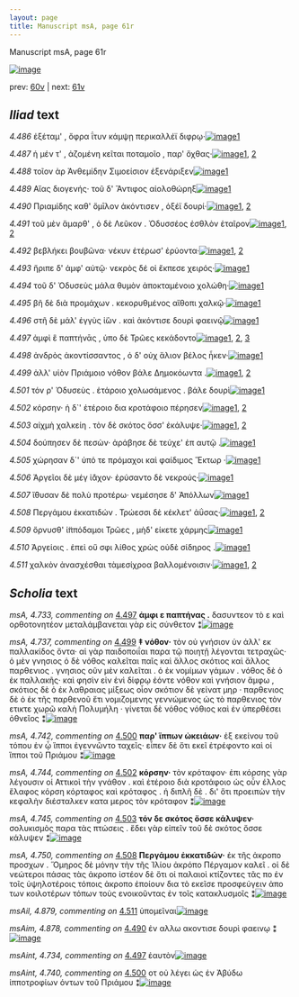 ```yaml
---
layout: page
title: Manuscript msA, page 61r
---
```


Manuscript msA, page 61r

[![image](http://www.homermultitext.org/iipsrv?OBJ=IIP,1.0&FIF=/project/homer/pyramidal/deepzoom/hmt/vaimg/2017a/VA061RN_0062.tif&WID=100&CVT=JPEG)](http://www.homermultitext.org/ict2/?urn=urn:cite2:hmt:vaimg.2017a:VA061RN_0062)

prev:  [60v](../60v/) | next:  [61v](../61v/)

## *Iliad* text

*4.486* <a id="4.486"/> ἐξέταμ' , ὄφρα ΐτυν κάμψῃ περικαλλέϊ διφρῳ·[![image](http://www.homermultitext.org/iipsrv?OBJ=IIP,1.0&FIF=/project/homer/pyramidal/deepzoom/hmt/vaimg/2017a/VA061RN_0062.tif&RGN=0.1782,0.2246,0.4384,0.0346&WID=1000&CVT=JPEG)](http://www.homermultitext.org/ict2/?urn=urn:cite2:hmt:vaimg.2017a:VA061RN_0062@0.1782,0.2246,0.4384,0.0346)[1](#msA_4.784)

*4.487* <a id="4.487"/> ἡ μέν τ' , ἀζομένη κεῖται ποταμοῖο , παρ' ὄχθας·[![image](http://www.homermultitext.org/iipsrv?OBJ=IIP,1.0&FIF=/project/homer/pyramidal/deepzoom/hmt/vaimg/2017a/VA061RN_0062.tif&RGN=0.1702,0.2442,0.4384,0.0346&WID=1000&CVT=JPEG)](http://www.homermultitext.org/ict2/?urn=urn:cite2:hmt:vaimg.2017a:VA061RN_0062@0.1702,0.2442,0.4384,0.0346)[1](#msA_4.784), [2](#msA_4.721)

*4.488* <a id="4.488"/> τοῖον ὰρ Ἀνθεμίδην Σιμοείσιον ἐξενάριξεν[![image](http://www.homermultitext.org/iipsrv?OBJ=IIP,1.0&FIF=/project/homer/pyramidal/deepzoom/hmt/vaimg/2017a/VA061RN_0062.tif&RGN=0.1702,0.2645,0.4384,0.0346&WID=1000&CVT=JPEG)](http://www.homermultitext.org/ict2/?urn=urn:cite2:hmt:vaimg.2017a:VA061RN_0062@0.1702,0.2645,0.4384,0.0346)[1](#msA_4.784)

*4.489* <a id="4.489"/> Αἴας διογενής· τοῦ δ' Ἄντιφος αἰολοθώρηξ[![image](http://www.homermultitext.org/iipsrv?OBJ=IIP,1.0&FIF=/project/homer/pyramidal/deepzoom/hmt/vaimg/2017a/VA061RN_0062.tif&RGN=0.1702,0.2847,0.4384,0.0346&WID=1000&CVT=JPEG)](http://www.homermultitext.org/ict2/?urn=urn:cite2:hmt:vaimg.2017a:VA061RN_0062@0.1702,0.2847,0.4384,0.0346)[1](#msA_4.784)

*4.490* <a id="4.490"/> Πριαμίδης καθ' ὅμῑλον ἀκόντισεν , ὀξέϊ δουρί·[![image](http://www.homermultitext.org/iipsrv?OBJ=IIP,1.0&FIF=/project/homer/pyramidal/deepzoom/hmt/vaimg/2017a/VA061RN_0062.tif&RGN=0.1832,0.3035,0.4384,0.0346&WID=1000&CVT=JPEG)](http://www.homermultitext.org/ict2/?urn=urn:cite2:hmt:vaimg.2017a:VA061RN_0062@0.1832,0.3035,0.4384,0.0346)[1](#msAim_4.878), [2](#msA_4.784)

*4.491* <a id="4.491"/> τοῦ μὲν ἅμαρθ' , ὁ δὲ Λεῦκον . Ὀδυσσέος ἐσθλὸν ἑταῖρον[![image](http://www.homermultitext.org/iipsrv?OBJ=IIP,1.0&FIF=/project/homer/pyramidal/deepzoom/hmt/vaimg/2017a/VA061RN_0062.tif&RGN=0.1652,0.3223,0.4695,0.0308&WID=1000&CVT=JPEG)](http://www.homermultitext.org/ict2/?urn=urn:cite2:hmt:vaimg.2017a:VA061RN_0062@0.1652,0.3223,0.4695,0.0308)[1](#msA_4.784), [2](#msAint_4.726)

*4.492* <a id="4.492"/> βεβλήκει βουβῶνα· νέκυν ἑτέρωσ' ἐρύοντα·[![image](http://www.homermultitext.org/iipsrv?OBJ=IIP,1.0&FIF=/project/homer/pyramidal/deepzoom/hmt/vaimg/2017a/VA061RN_0062.tif&RGN=0.1822,0.3411,0.4234,0.0308&WID=1000&CVT=JPEG)](http://www.homermultitext.org/ict2/?urn=urn:cite2:hmt:vaimg.2017a:VA061RN_0062@0.1822,0.3411,0.4234,0.0308)[1](#msA_4.784), [2](#msA_4.728)

*4.493* <a id="4.493"/> ἤριπε δ' ἀμφ' αὐτῷ· νεκρὸς δέ οἱ ἔκπεσε χειρός·[![image](http://www.homermultitext.org/iipsrv?OBJ=IIP,1.0&FIF=/project/homer/pyramidal/deepzoom/hmt/vaimg/2017a/VA061RN_0062.tif&RGN=0.1862,0.3591,0.4344,0.0308&WID=1000&CVT=JPEG)](http://www.homermultitext.org/ict2/?urn=urn:cite2:hmt:vaimg.2017a:VA061RN_0062@0.1862,0.3591,0.4344,0.0308)[1](#msA_4.784)

*4.494* <a id="4.494"/> τοῦ δ' Ὀδυσεὺς μάλα θυμὸν ἀποκταμένοιο χολώθη·[![image](http://www.homermultitext.org/iipsrv?OBJ=IIP,1.0&FIF=/project/homer/pyramidal/deepzoom/hmt/vaimg/2017a/VA061RN_0062.tif&RGN=0.1822,0.3787,0.4665,0.0308&WID=1000&CVT=JPEG)](http://www.homermultitext.org/ict2/?urn=urn:cite2:hmt:vaimg.2017a:VA061RN_0062@0.1822,0.3787,0.4665,0.0308)[1](#msA_4.784)

*4.495* <a id="4.495"/> βῆ δὲ διὰ προμάχων . κεκορυθμένος αἴθοπι χαλκῷ·[![image](http://www.homermultitext.org/iipsrv?OBJ=IIP,1.0&FIF=/project/homer/pyramidal/deepzoom/hmt/vaimg/2017a/VA061RN_0062.tif&RGN=0.1842,0.3989,0.4665,0.0308&WID=1000&CVT=JPEG)](http://www.homermultitext.org/ict2/?urn=urn:cite2:hmt:vaimg.2017a:VA061RN_0062@0.1842,0.3989,0.4665,0.0308)[1](#msA_4.784)

*4.496* <a id="4.496"/> στῆ δὲ μάλ' ἐγγὺς ἰ̈ὼν . καὶ ἀκόντισε δουρὶ φαεινῷ[![image](http://www.homermultitext.org/iipsrv?OBJ=IIP,1.0&FIF=/project/homer/pyramidal/deepzoom/hmt/vaimg/2017a/VA061RN_0062.tif&RGN=0.1722,0.4177,0.4665,0.0308&WID=1000&CVT=JPEG)](http://www.homermultitext.org/ict2/?urn=urn:cite2:hmt:vaimg.2017a:VA061RN_0062@0.1722,0.4177,0.4665,0.0308)[1](#msA_4.784)

*4.497* <a id="4.497"/> ἀμφὶ ἓ παπτήνᾱς , ὑπο δὲ Τρῶες κεκάδοντο[![image](http://www.homermultitext.org/iipsrv?OBJ=IIP,1.0&FIF=/project/homer/pyramidal/deepzoom/hmt/vaimg/2017a/VA061RN_0062.tif&RGN=0.1702,0.4388,0.4665,0.0308&WID=1000&CVT=JPEG)](http://www.homermultitext.org/ict2/?urn=urn:cite2:hmt:vaimg.2017a:VA061RN_0062@0.1702,0.4388,0.4665,0.0308)[1](#msA_4.784), [2](#msA_4.733), [3](#msAint_4.734)

*4.498* <a id="4.498"/> ἀνδρὸς ἀκοντίσσαντος , ὁ δ' οὐχ ἅλιον βέλος ἧκεν·[![image](http://www.homermultitext.org/iipsrv?OBJ=IIP,1.0&FIF=/project/homer/pyramidal/deepzoom/hmt/vaimg/2017a/VA061RN_0062.tif&RGN=0.1742,0.4583,0.4665,0.0308&WID=1000&CVT=JPEG)](http://www.homermultitext.org/ict2/?urn=urn:cite2:hmt:vaimg.2017a:VA061RN_0062@0.1742,0.4583,0.4665,0.0308)[1](#msA_4.784)

*4.499* <a id="4.499"/> ἀλλ' υἱὸν Πριάμοιο νόθον βάλε Δημοκόωντα .[![image](http://www.homermultitext.org/iipsrv?OBJ=IIP,1.0&FIF=/project/homer/pyramidal/deepzoom/hmt/vaimg/2017a/VA061RN_0062.tif&RGN=0.1802,0.4756,0.4204,0.0308&WID=1000&CVT=JPEG)](http://www.homermultitext.org/ict2/?urn=urn:cite2:hmt:vaimg.2017a:VA061RN_0062@0.1802,0.4756,0.4204,0.0308)[1](#msA_4.784), [2](#msA_4.737)

*4.501* <a id="4.501"/> τόν ρ' Ὀδυσεὺς . ἑτάροιο χολωσάμενος . βάλε δουρὶ[![image](http://www.homermultitext.org/iipsrv?OBJ=IIP,1.0&FIF=/project/homer/pyramidal/deepzoom/hmt/vaimg/2017a/VA061RN_0062.tif&RGN=0.1782,0.5139,0.4364,0.0308&WID=1000&CVT=JPEG)](http://www.homermultitext.org/ict2/?urn=urn:cite2:hmt:vaimg.2017a:VA061RN_0062@0.1782,0.5139,0.4364,0.0308)[1](#msA_4.784)

*4.502* <a id="4.502"/> κόρσην· ἡ δ`' ἑτέροιο δια κροτάφοιο πέρησεν[![image](http://www.homermultitext.org/iipsrv?OBJ=IIP,1.0&FIF=/project/homer/pyramidal/deepzoom/hmt/vaimg/2017a/VA061RN_0062.tif&RGN=0.1722,0.5319,0.4364,0.0308&WID=1000&CVT=JPEG)](http://www.homermultitext.org/ict2/?urn=urn:cite2:hmt:vaimg.2017a:VA061RN_0062@0.1722,0.5319,0.4364,0.0308)[1](#msA_4.784), [2](#msA_4.744)

*4.503* <a id="4.503"/> αἰχμὴ χαλκείη . τὸν δὲ σκότος ὄσσ' ἐκάλυψε·[![image](http://www.homermultitext.org/iipsrv?OBJ=IIP,1.0&FIF=/project/homer/pyramidal/deepzoom/hmt/vaimg/2017a/VA061RN_0062.tif&RGN=0.1712,0.5507,0.4364,0.0308&WID=1000&CVT=JPEG)](http://www.homermultitext.org/ict2/?urn=urn:cite2:hmt:vaimg.2017a:VA061RN_0062@0.1712,0.5507,0.4364,0.0308)[1](#msA_4.784), [2](#msA_4.745)

*4.504* <a id="4.504"/> δούπησεν δὲ πεσὼν· ἀράβησε δὲ τεύχε' ἐπ αυτῷ .[![image](http://www.homermultitext.org/iipsrv?OBJ=IIP,1.0&FIF=/project/homer/pyramidal/deepzoom/hmt/vaimg/2017a/VA061RN_0062.tif&RGN=0.1782,0.5687,0.4494,0.0308&WID=1000&CVT=JPEG)](http://www.homermultitext.org/ict2/?urn=urn:cite2:hmt:vaimg.2017a:VA061RN_0062@0.1782,0.5687,0.4494,0.0308)[1](#msA_4.784)

*4.505* <a id="4.505"/> χώρησαν δ`' ὑπό τε πρόμαχοι καὶ φαίδιμος Ἕκτωρ ·[![image](http://www.homermultitext.org/iipsrv?OBJ=IIP,1.0&FIF=/project/homer/pyramidal/deepzoom/hmt/vaimg/2017a/VA061RN_0062.tif&RGN=0.1842,0.5928,0.4535,0.0308&WID=1000&CVT=JPEG)](http://www.homermultitext.org/ict2/?urn=urn:cite2:hmt:vaimg.2017a:VA061RN_0062@0.1842,0.5928,0.4535,0.0308)[1](#msA_4.784)

*4.506* <a id="4.506"/> Ἀργεῖοι δὲ μέγ ἰ̈άχον· ἐρύσαντο δὲ νεκρούς·[![image](http://www.homermultitext.org/iipsrv?OBJ=IIP,1.0&FIF=/project/homer/pyramidal/deepzoom/hmt/vaimg/2017a/VA061RN_0062.tif&RGN=0.1832,0.6093,0.4074,0.0308&WID=1000&CVT=JPEG)](http://www.homermultitext.org/ict2/?urn=urn:cite2:hmt:vaimg.2017a:VA061RN_0062@0.1832,0.6093,0.4074,0.0308)[1](#msA_4.784)

*4.507* <a id="4.507"/> ἴ̈θυσαν δὲ πολὺ προτέρω· νεμέσησε δ' Ἀπόλλων[![image](http://www.homermultitext.org/iipsrv?OBJ=IIP,1.0&FIF=/project/homer/pyramidal/deepzoom/hmt/vaimg/2017a/VA061RN_0062.tif&RGN=0.1812,0.6281,0.4274,0.0308&WID=1000&CVT=JPEG)](http://www.homermultitext.org/ict2/?urn=urn:cite2:hmt:vaimg.2017a:VA061RN_0062@0.1812,0.6281,0.4274,0.0308)[1](#msA_4.784)

*4.508* <a id="4.508"/> Περγάμου ἐκκατιδών . Τρώεσσι δὲ κέκλετ' ἀΰσας·[![image](http://www.homermultitext.org/iipsrv?OBJ=IIP,1.0&FIF=/project/homer/pyramidal/deepzoom/hmt/vaimg/2017a/VA061RN_0062.tif&RGN=0.1812,0.6469,0.4484,0.0308&WID=1000&CVT=JPEG)](http://www.homermultitext.org/ict2/?urn=urn:cite2:hmt:vaimg.2017a:VA061RN_0062@0.1812,0.6469,0.4484,0.0308)[1](#msA_4.784), [2](#msA_4.750)

*4.509* <a id="4.509"/> ὄρνυσθ' ἱ̈ππόδαμοι Τρῶες , μὴδ' είκετε χάρμης[![image](http://www.homermultitext.org/iipsrv?OBJ=IIP,1.0&FIF=/project/homer/pyramidal/deepzoom/hmt/vaimg/2017a/VA061RN_0062.tif&RGN=0.1822,0.6672,0.4484,0.0308&WID=1000&CVT=JPEG)](http://www.homermultitext.org/ict2/?urn=urn:cite2:hmt:vaimg.2017a:VA061RN_0062@0.1822,0.6672,0.4484,0.0308)[1](#msA_4.784)

*4.510* <a id="4.510"/> Ἀργείοις . ἐπεὶ οὔ σφι λίθος χρὼς οὐδὲ σίδηρος .[![image](http://www.homermultitext.org/iipsrv?OBJ=IIP,1.0&FIF=/project/homer/pyramidal/deepzoom/hmt/vaimg/2017a/VA061RN_0062.tif&RGN=0.1732,0.686,0.4695,0.0308&WID=1000&CVT=JPEG)](http://www.homermultitext.org/ict2/?urn=urn:cite2:hmt:vaimg.2017a:VA061RN_0062@0.1732,0.686,0.4695,0.0308)[1](#msA_4.784)

*4.511* <a id="4.511"/> χαλκὸν ἀνασχέσθαι τὰμεσίχροα βαλλομένοισιν·[![image](http://www.homermultitext.org/iipsrv?OBJ=IIP,1.0&FIF=/project/homer/pyramidal/deepzoom/hmt/vaimg/2017a/VA061RN_0062.tif&RGN=0.1722,0.7047,0.4695,0.0308&WID=1000&CVT=JPEG)](http://www.homermultitext.org/ict2/?urn=urn:cite2:hmt:vaimg.2017a:VA061RN_0062@0.1722,0.7047,0.4695,0.0308)[1](#msAil_4.879), [2](#msA_4.784)

## *Scholia* text

*msA, 4.733, commenting on* [4.497](#4.497)  <a id="msA_4.733"/> **ἀμφι ε παπτήνας .** δασυντεον τὸ ε καὶ ορθοτονητέον μεταλάμβανεται γὰρ εἰς σύνθετον ⁑[![image](http://www.homermultitext.org/iipsrv?OBJ=IIP,1.0&FIF=/project/homer/pyramidal/deepzoom/hmt/vaimg/2017a/VA061RN_0062.tif&RGN=0.19970523,0.18340249,0.59690494,0.03278008&WID=1000&CVT=JPEG)](http://www.homermultitext.org/ict2/?urn=urn:cite2:hmt:vaimg.2017a:VA061RN_0062@0.19970523,0.18340249,0.59690494,0.03278008)

*msA, 4.737, commenting on* [4.499](#4.499)  <a id="msA_4.737"/> **‡ νόθον·** τὸν οὐ γνήσιον ὑν ἀλλ' εκ παλλακίδος ὄντα· αἱ γὰρ παιδοποιΐαι παρα τῷ ποιητῇ λέγονται τετραχῶς· ὁ μὲν γνησιος ὁ δὲ νόθος καλεῖται παῖς καὶ ἄλλος σκότιος καὶ ἄλλος παρθενιος . γνησιος οῦν μὲν καλεῖται . ὁ ἐκ νομίμων γάμων . νόθος δὲ ὁ ἐκ παλλακῆς· καὶ φησὶν εἰν ἑνὶ δίφρῳ ἐόντε νόθον καὶ γνήσιον ἄμφω , σκότιος δὲ ὁ ἐκ λαθραιας μίξεως οἷον σκότιον δὲ γείνατ μηρ · παρθενιος δὲ ὁ ἐκ τῆς παρθενοῦ ἔτι νομιζομενης γεννώμενος ὡς τὸ παρθενιος τὸν ετικτε χωρῶ καλὴ Πολυμήλη · γίνεται δὲ νόθος νόθιος καὶ ἐν ὑπερθέσει ὀθνεῖος ⁑[![image](http://www.homermultitext.org/iipsrv?OBJ=IIP,1.0&FIF=/project/homer/pyramidal/deepzoom/hmt/vaimg/2017a/VA061RN_0062.tif&RGN=0.62251290,0.47427386,0.21278556,0.17634855&WID=1000&CVT=JPEG)](http://www.homermultitext.org/ict2/?urn=urn:cite2:hmt:vaimg.2017a:VA061RN_0062@0.62251290,0.47427386,0.21278556,0.17634855)

*msA, 4.742, commenting on* [4.500](#4.500)  <a id="msA_4.742"/> **παρ' ἵππων ὠκειάων·** ἐξ εκείνου τοῦ τόπου ἐν ᾧ ἵπποι ἐγεννῶντο ταχεῖς· εἶπεν δὲ ὅτι εκεῖ ἐτρέφοντο καὶ οἱ ἵπποι τοῦ Πριάμου ⁑[![image](http://www.homermultitext.org/iipsrv?OBJ=IIP,1.0&FIF=/project/homer/pyramidal/deepzoom/hmt/vaimg/2017a/VA061RN_0062.tif&RGN=0.62472366,0.64813278,0.20173176,0.06390041&WID=1000&CVT=JPEG)](http://www.homermultitext.org/ict2/?urn=urn:cite2:hmt:vaimg.2017a:VA061RN_0062@0.62472366,0.64813278,0.20173176,0.06390041)

*msA, 4.744, commenting on* [4.502](#4.502)  <a id="msA_4.744"/> **κόρσην·** τὸν κρόταφον· ἐπι κόρσης γὰρ λέγουσιν οἱ Αττικοὶ τὴν γνάθον . καὶ ἑτέροιο διὰ κροτάφοιο ὡς οὖν έλλος ἔλαφος κόρση κόρταφος καὶ κρόταφος . ἡ διπλῆ δὲ . δι' ὅτι προειπὼν τὴν κεφαλὴν διέσταλκεν κατα μερος τὸν κρόταφον ⁑[![image](http://www.homermultitext.org/iipsrv?OBJ=IIP,1.0&FIF=/project/homer/pyramidal/deepzoom/hmt/vaimg/2017a/VA061RN_0062.tif&RGN=0.17207074,0.72780083,0.63780398,0.05228216&WID=1000&CVT=JPEG)](http://www.homermultitext.org/ict2/?urn=urn:cite2:hmt:vaimg.2017a:VA061RN_0062@0.17207074,0.72780083,0.63780398,0.05228216)

*msA, 4.745, commenting on* [4.503](#4.503)  <a id="msA_4.745"/> **τόν δε σκότος ὄσσε κάλυψεν·** σολυκισμὸς παρα τὰς πτώσεις . ἔδει γὰρ εἰπεῖν τοῦ δὲ σκότος ὄσσε κάλυψεν ⁑[![image](http://www.homermultitext.org/iipsrv?OBJ=IIP,1.0&FIF=/project/homer/pyramidal/deepzoom/hmt/vaimg/2017a/VA061RN_0062.tif&RGN=0.19417833,0.76639004,0.61016949,0.02946058&WID=1000&CVT=JPEG)](http://www.homermultitext.org/ict2/?urn=urn:cite2:hmt:vaimg.2017a:VA061RN_0062@0.19417833,0.76639004,0.61016949,0.02946058)

*msA, 4.750, commenting on* [4.508](#4.508)  <a id="msA_4.750"/> **Περγάμου ἐκκατιδών·** ἐκ τῆς ἀκροπο προσχων . Ὅμηρος δὲ μόνην τὴν τῆς Ἰλίου ἀκρόπο Πέργαμον καλεῖ . οἱ δὲ νεώτεροι πάσας τὰς ἀκροπο ἰστέον δὲ ὅτι οἱ παλαιοὶ κτίζοντες τᾶς πο ἐν τοῖς ὑψηλοτέροις τόποις ἀκροπο ἐποίουν δια τὸ εκεῖσε προσφεύγειν ἀπο των κοιλοτέρων τόπων τοὺς ενοικοῦντας ἐν τοῖς κατακλυσμοῖς ⁑[![image](http://www.homermultitext.org/iipsrv?OBJ=IIP,1.0&FIF=/project/homer/pyramidal/deepzoom/hmt/vaimg/2017a/VA061RN_0062.tif&RGN=0.19086220,0.78506224,0.63282977,0.05601660&WID=1000&CVT=JPEG)](http://www.homermultitext.org/ict2/?urn=urn:cite2:hmt:vaimg.2017a:VA061RN_0062@0.19086220,0.78506224,0.63282977,0.05601660)

*msAil, 4.879, commenting on* [4.511](#4.511)  <a id="msAil_4.879"/> ὑπομεῖναι[![image](http://www.homermultitext.org/iipsrv?OBJ=IIP,1.0&FIF=/project/homer/pyramidal/deepzoom/hmt/vaimg/2017a/VA061RN_0062.tif&RGN=0.29697863,0.70650069,0.03463522,0.00774550&WID=1000&CVT=JPEG)](http://www.homermultitext.org/ict2/?urn=urn:cite2:hmt:vaimg.2017a:VA061RN_0062@0.29697863,0.70650069,0.03463522,0.00774550)

*msAim, 4.878, commenting on* [4.490](#4.490)  <a id="msAim_4.878"/> ἐν αλλω ακοντισε δουρὶ φαεινῳ ⁑[![image](http://www.homermultitext.org/iipsrv?OBJ=IIP,1.0&FIF=/project/homer/pyramidal/deepzoom/hmt/vaimg/2017a/VA061RN_0062.tif&RGN=0.60961680,0.31466113,0.07129698,0.02683264&WID=1000&CVT=JPEG)](http://www.homermultitext.org/ict2/?urn=urn:cite2:hmt:vaimg.2017a:VA061RN_0062@0.60961680,0.31466113,0.07129698,0.02683264)

*msAint, 4.734, commenting on* [4.497](#4.497)  <a id="msAint_4.734"/> ἑαυτὸν[![image](http://www.homermultitext.org/iipsrv?OBJ=IIP,1.0&FIF=/project/homer/pyramidal/deepzoom/hmt/vaimg/2017a/VA061RN_0062.tif&RGN=0.14627856,0.44813278,0.02560796,0.00968188&WID=1000&CVT=JPEG)](http://www.homermultitext.org/ict2/?urn=urn:cite2:hmt:vaimg.2017a:VA061RN_0062@0.14627856,0.44813278,0.02560796,0.00968188)

*msAint, 4.740, commenting on* [4.500](#4.500)  <a id="msAint_4.740"/> οτ οὐ λέγει ὡς ἑν Ἀβύδω ἱπποτροφίων όντων τοῦ Πριάμου ⁑[![image](http://www.homermultitext.org/iipsrv?OBJ=IIP,1.0&FIF=/project/homer/pyramidal/deepzoom/hmt/vaimg/2017a/VA061RN_0062.tif&RGN=0.12343405,0.50248963,0.05582167,0.06044260&WID=1000&CVT=JPEG)](http://www.homermultitext.org/ict2/?urn=urn:cite2:hmt:vaimg.2017a:VA061RN_0062@0.12343405,0.50248963,0.05582167,0.06044260)